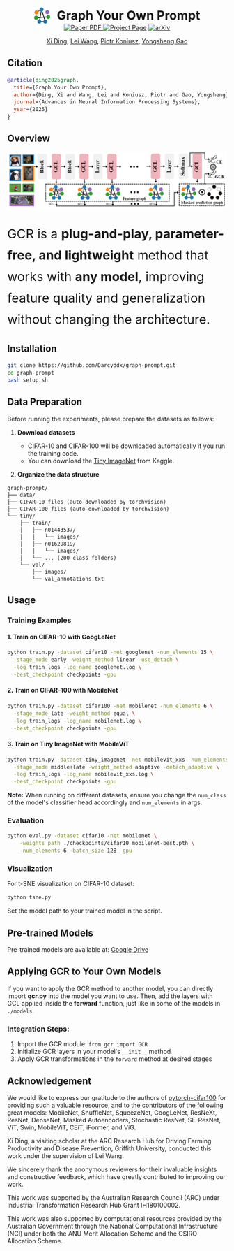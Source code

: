 <div align="center">
  <h1 style="display: flex; align-items: center; justify-content: center; gap: 15px; margin: 0;">
    <a href="https://darcyddx.github.io/gcr" style="display:inline-flex; align-items:center;">
      <img src="assets/gcr_icon.png" alt="Project Page" style="width:38px; height:38px; object-fit:contain;">
    </a>
    Graph Your Own Prompt
  </h1>

<a href="https://darcyddx.github.io/files/neurips25_graph_camera.pdf" target="_blank">
  <img src="https://img.shields.io/badge/Paper-NeurIPS25-green" alt="Paper PDF">
</a>
<a href="https://darcyddx.github.io/gcr/"><img src="https://img.shields.io/badge/Project_Page-blue" alt="Project Page"></a>
<a href="https://arxiv.org/abs/2509.23373" target="_blank">
  <img src="https://img.shields.io/badge/arXiv-2509.23373-b31b1b" alt="arXiv">
</a>



[Xi Ding](https://darcyddx.github.io/), [Lei Wang](https://leiwangr.github.io/), [Piotr Koniusz](https://www.koniusz.com/), [Yongsheng Gao](https://experts.griffith.edu.au/19112-yongsheng-gao)
</div>

## Citation
```bibtex
@article{ding2025graph,
  title={Graph Your Own Prompt},
  author={Ding, Xi and Wang, Lei and Koniusz, Piotr and Gao, Yongsheng},
  journal={Advances in Neural Information Processing Systems},
  year={2025}
}
```

## Overview
![framework](assets/graph_pipeline.png)
<p style="font-size: 1.8rem; line-height: 1.7;">
  GCR is a <strong>plug-and-play, parameter-free, and lightweight</strong> method that works with <strong>any model</strong>, improving feature quality and generalization without changing the architecture.
</p>


## Installation

```bash
git clone https://github.com/Darcyddx/graph-prompt.git
cd graph-prompt
bash setup.sh
```

## Data Preparation
Before running the experiments, please prepare the datasets as follows:

1. **Download datasets**  
   - CIFAR-10 and CIFAR-100 will be downloaded automatically if you run the training code.
   - You can download the [Tiny ImageNet](https://www.kaggle.com/datasets/akash2sharma/tiny-imagenet) from Kaggle.


2. **Organize the data structure**  
```
graph-prompt/
├── data/
├── CIFAR-10 files (auto-downloaded by torchvision)
├── CIFAR-100 files (auto-downloaded by torchvision)  
└── tiny/             
    ├── train/
    │   ├── n01443537/
    │   │   └── images/
    │   ├── n01629819/
    │   │   └── images/
    │   └── ... (200 class folders)
    └── val/
        ├── images/
        └── val_annotations.txt
```

## Usage

### Training Examples

#### 1. Train on CIFAR-10 with GoogLeNet
```bash
python train.py -dataset cifar10 -net googlenet -num_elements 15 \
  -stage_mode early -weight_method linear -use_detach \
  -log train_logs -log_name googlenet.log \
  -best_checkpoint checkpoints -gpu
```

#### 2. Train on CIFAR-100 with MobileNet
```bash
python train.py -dataset cifar100 -net mobilenet -num_elements 6 \
  -stage_mode late -weight_method equal \
  -log train_logs -log_name mobilenet.log \
  -best_checkpoint checkpoints -gpu
```

#### 3. Train on Tiny ImageNet with MobileViT
```bash
python train.py -dataset tiny_imagenet -net mobilevit_xxs -num_elements 6 \
  -stage_mode middle+late -weight_method adaptive -detach_adaptive \
  -log train_logs -log_name mobilevit_xxs.log \
  -best_checkpoint checkpoints -gpu
```

**Note:** When running on different datasets, ensure you change the `num_class` of the model's classifier head accordingly and `num_elements` in args.

### Evaluation

```bash
python eval.py -dataset cifar10 -net mobilenet \
    -weights_path ./checkpoints/cifar10_mobilenet-best.pth \
    -num_elements 6 -batch_size 128 -gpu
```

### Visualization

For t-SNE visualization on CIFAR-10 dataset:
```bash
python tsne.py
```
Set the model path to your trained model in the script.

## Pre-trained Models

Pre-trained models are available at: [Google Drive](https://drive.google.com/drive/folders/1ChtuH1s_0tf-gbE_83Nc0cTVc0bj1FcC?usp=sharing)

## Applying GCR to Your Own Models

If you want to apply the GCR method to another model, you can directly import **gcr.py** into the model you want to use. Then, add the layers with GCL applied inside the **forward** function, just like in some of the models in `./models`.

### Integration Steps:
1. Import the GCR module: `from gcr import GCR`
2. Initialize GCR layers in your model's `__init__` method
3. Apply GCR transformations in the `forward` method at desired stages

## Acknowledgement
We would like to express our gratitude to the authors of [pytorch-cifar100](https://github.com/weiaicunzai/pytorch-cifar100) for providing such a valuable resource, and to the contributors of the following great models: MobileNet, ShuffleNet, SqueezeNet, GoogLeNet, ResNeXt, ResNet, DenseNet, Masked Autoencoders, Stochastic ResNet, SE-ResNet, ViT, Swin, MobileViT, CEiT, iFormer, and ViG.

Xi Ding, a visiting scholar at the ARC Research Hub for Driving Farming Productivity and Disease Prevention, Griffith University, conducted this work under the supervision of Lei Wang. 

We sincerely thank the anonymous reviewers for their invaluable insights and constructive feedback, which have greatly contributed to improving our work.

This work was supported by the Australian Research Council (ARC) under Industrial Transformation Research Hub Grant IH180100002. 

This work was also supported by computational resources provided by the Australian Government through the National Computational Infrastructure (NCI) under both the ANU Merit Allocation Scheme and the CSIRO Allocation Scheme. 
